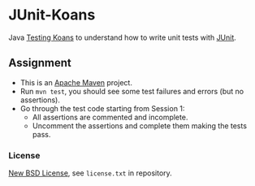 # JUnit-Koans
Java [Testing Koans](http://blog.code-cop.org/2015/12/testing-koans.html) to understand how to write unit tests with [JUnit](http://junit.org/).

## Assignment ##

* This is an [Apache Maven](https://maven.apache.org/) project.
* Run `mvn test`, you should see some test failures and errors (but no assertions).
* Go through the test code starting from Session 1:
    * All assertions are commented and incomplete.
    * Uncomment the assertions and complete them making the tests pass.

### License ###
[New BSD License](http://opensource.org/licenses/bsd-license.php), see `license.txt` in repository.